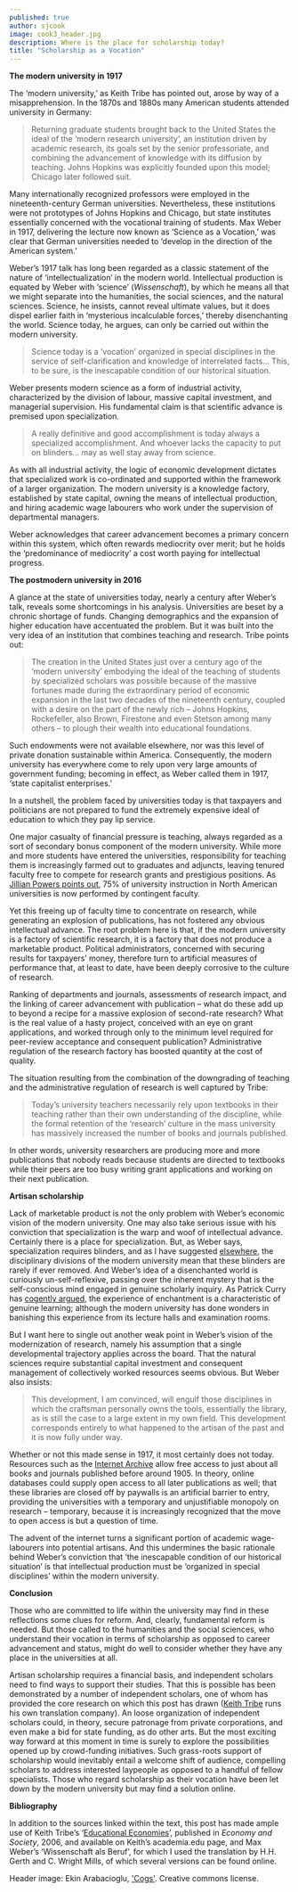 ```yaml
---
published: true
author: sjcook
image: cook3_header.jpg
description: Where is the place for scholarship today?
title: "Scholarship as a Vocation"
---
```

**The modern university in 1917**  

The ‘modern university,’ as Keith Tribe has pointed out, arose by way of a misapprehension. In the 1870s and 1880s many American students attended university in Germany:  

>Returning graduate students brought back to the United States the ideal of the ‘modern research university’, an institution driven by academic research, its goals set by the senior professoriate, and combining the advancement of knowledge with its diffusion by teaching. Johns Hopkins was explicitly founded upon this model; Chicago later followed suit.

Many internationally recognized professors were employed in the nineteenth-century German universities. Nevertheless, these institutions were not prototypes of Johns Hopkins and Chicago, but state institutes essentially concerned with the vocational training of students. Max Weber in 1917, delivering the lecture now known as ‘Science as a Vocation,’ was clear that German universities needed to ‘develop in the direction of the American system.’

Weber’s 1917 talk has long been regarded as a classic statement of the nature of ‘intellectualization’ in the modern world. Intellectual production is equated by Weber with ‘science’ (*Wissenschaft*), by which he means all that we might separate into the humanities, the social sciences, and the natural sciences. Science, he insists, cannot reveal ultimate values, but it does dispel earlier faith in ‘mysterious incalculable forces,’ thereby disenchanting the world. Science today, he argues, can only be carried out within the modern university.  

>Science today is a ‘vocation’ organized in special disciplines in the service of self-clarification and knowledge of interrelated facts… This, to be sure, is the inescapable condition of our historical situation.

Weber presents modern science as a form of industrial activity, characterized by the division of labour, massive capital investment, and managerial supervision. His fundamental claim is that scientific advance is premised upon specialization.

>A really definitive and good accomplishment is today always a specialized accomplishment. And whoever lacks the capacity to put on blinders… may as well stay away from science.

As with all industrial activity, the logic of economic development dictates that specialized work is co-ordinated and supported within the framework of a larger organization. The modern university is a knowledge factory, established by state capital, owning the means of intellectual production, and hiring academic wage labourers who work under the supervision of departmental managers.

Weber acknowledges that career advancement becomes a primary concern within this system, which often rewards mediocrity over merit; but he holds the ‘predominance of mediocrity’ a cost worth paying for intellectual progress.

**The postmodern university in 2016**  

A glance at the state of universities today, nearly a century after Weber’s talk, reveals some shortcomings in his analysis. Universities are beset by a chronic shortage of funds. Changing demographics and the expansion of higher education have accentuated the problem. But it was built into the very idea of an institution that combines teaching and research. Tribe points out:

>The creation in the United States just over a century ago of the ‘modern university’ embodying the ideal of the teaching of students by specialized scholars was possible because of the massive fortunes made during the extraordinary period of economic expansion in the last two decades of the nineteenth century, coupled with a desire on the part of the newly rich – Johns Hopkins, Rockefeller, also Brown, Firestone and even Stetson among many others – to plough their wealth into educational foundations.

Such endowments were not available elsewhere, nor was this level of private donation sustainable within America. Consequently, the modern university has everywhere come to rely upon very large amounts of government funding; becoming in effect, as Weber called them in 1917, ‘state capitalist enterprises.’ 

In a nutshell, the problem faced by universities today is that taxpayers and politicians are not prepared to fund the extremely expensive ideal of education to which they pay lip service.

One major casualty of financial pressure is teaching, always regarded as a sort of secondary bonus component of the modern university. While more and more students have entered the universities, responsibility for teaching them is increasingly farmed out to graduates and adjuncts, leaving tenured faculty free to compete for research grants and prestigious positions. As [Jillian Powers points out](http://roundedglobe.github.io/consciously-uncoupling-from-academia/), 75% of university instruction in North American universities is now performed by contingent faculty.

Yet this freeing up of faculty time to concentrate on research, while generating an explosion of publications, has not fostered any obvious intellectual advance. The root problem here is that, if the modern university is a factory of scientific research, it is a factory that does not produce a marketable product. Political administrators, concerned with securing results for taxpayers’ money, therefore turn to artificial measures of performance that, at least to date, have been deeply corrosive to the culture of research.

Ranking of departments and journals, assessments of research impact, and the linking of career advancement with publication – what do these add up to beyond a recipe for a massive explosion of second-rate research? What is the real value of a hasty project, conceived with an eye on grant applications, and worked through only to the minimum level required for peer-review acceptance and consequent publication? Administrative regulation of the research factory has boosted quantity at the cost of quality.

The situation resulting from the combination of the downgrading of teaching and the administrative regulation of research is well captured by Tribe:

>Today’s university teachers necessarily rely upon textbooks in their teaching rather than their own understanding of the discipline, while the formal retention of the ‘research’ culture in the mass university has massively increased the number of books and journals published. 

In other words, university researchers are producing more and more publications that nobody reads because students are directed to textbooks while their peers are too busy writing grant applications and working on their next publication.


**Artisan scholarship**  

Lack of marketable product is not the only problem with Weber’s economic vision of the modern university. One may also take serious issue with his conviction that specialization is the warp and woof of intellectual advance. Certainly there is a place for specialization. But, as Weber says, specialization requires blinders, and as I have suggested [elsewhere](http://roundedglobe.github.io/reflections-on-the-modern-university/), the disciplinary divisions of the modern university mean that these blinders are rarely if ever removed. And Weber’s idea of a disenchanted world is curiously un-self-reflexive, passing over the inherent mystery that is the self-conscious mind engaged in genuine scholarly inquiry. As Patrick Curry has [cogently argued](http://roundedglobe.github.io/the-enchantment-of-learning/), the experience of enchantment is a characteristic of genuine learning; although the modern university has done wonders in banishing this experience from its lecture halls and examination rooms.

But I want here to single out another weak point in Weber’s vision of the modernization of research, namely his assumption that a single developmental trajectory applies across the board. That the natural sciences require substantial capital investment and consequent management of collectively worked resources seems obvious. But Weber also insists:

>This development, I am convinced, will engulf those disciplines in which the craftsman personally owns the tools, essentially the library, as is still the case to a large extent in my own field. This development corresponds entirely to what happened to the artisan of the past and it is now fully under way.

Whether or not this made sense in 1917, it most certainly does not today. Resources such as the [Internet Archive](https://archive.org/details/texts) allow free access to just about all books and journals published before around 1905. In theory, online databases could supply open access to all later publications as well; that these libraries are closed off by paywalls is an artificial barrier to entry, providing the universities with a temporary and unjustifiable monopoly on research – temporary, because it is increasingly recognized that the move to open access is but a question of time.

The advent of the internet turns a significant portion of academic wage-labourers into potential artisans. And this undermines the basic rationale behind Weber’s conviction that ‘the inescapable condition of our historical situation’ is that intellectual production must be ‘organized in special disciplines’ within the modern university.

**Conclusion**  

Those who are committed to life within the university may find in these reflections some clues for reform. And, clearly, fundamental reform is needed. But those called to the humanities and the social sciences, who understand their vocation in terms of scholarship as opposed to career advancement and status, might do well to consider whether they have any place in the universities at all.

Artisan scholarship requires a financial basis, and independent scholars need to find ways to support their studies. That this is possible has been demonstrated by a number of independent scholars, one of whom has provided the core research on which this post has drawn ([Keith Tribe](http://keithtribe.co.uk/translation/) runs his own translation company). An loose organization of independent scholars could, in theory, secure patronage from private corporations, and even make a bid for state funding, as do other arts. But the most exciting way forward at this moment in time is surely to explore the possibilities opened up by crowd-funding initiatives. Such grass-roots support of scholarship would inevitably entail a welcome shift of audience, compelling scholars to address interested laypeople as opposed to a handful of fellow specialists. Those who regard scholarship as their vocation have been let down by the modern university but may find a solution online.

**Bibliography**  

In addition to the sources linked within the text, this post has made ample use of Keith Tribe’s ‘[Educational Economies]( https://www.academia.edu/7288614/Educational_Economies)’, published in *Economy and Society*, 2006, and available on Keith’s academia.edu page, and Max Weber’s ‘Wissenschaft als Beruf’, for which I used the translation by H.H. Gerth and C. Wright Mills, of which several versions can be found online.


Header image: Ekin Arabacioglu, ['Cogs'](https://www.flickr.com/photos/ekinarabaci/3477405030/). Creative commons license.
